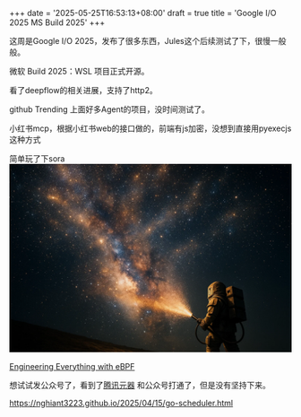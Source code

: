 +++
date = '2025-05-25T16:53:13+08:00'
draft = true
title = 'Google I/O 2025 MS Build 2025'
+++

这周是Google I/O 2025，发布了很多东西，Jules这个后续测试了下，很慢一般般。

微软 Build 2025：WSL 项目正式开源。

看了deepflow的相关进展，支持了http2。

github Trending 上面好多Agent的项目，没时间测试了。

小红书mcp，根据小红书web的接口做的，前端有js加密，没想到直接用pyexecjs这种方式

简单玩了下sora ![](../../images/sora.webp)

[Engineering Everything with eBPF](https://ebpf.hamza-megahed.com/)

想试试发公众号了，看到了[腾讯元器](https://yuanqi.tencent.com/) 和公众号打通了，但是没有坚持下来。

https://nghiant3223.github.io/2025/04/15/go-scheduler.html
